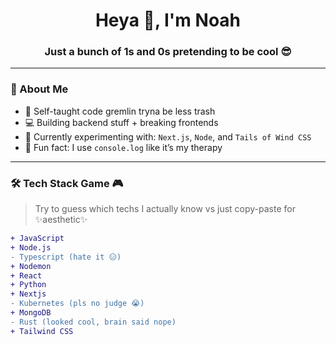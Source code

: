 <h1 align="center">Heya 👋, I'm Noah</h1>
<h3 text-sm align="center">Just a bunch of 1s and 0s pretending to be cool 😎</h3>

---

### 🧠 About Me
- 🐣 Self-taught code gremlin tryna be less trash
- 💻 Building backend stuff + breaking frontends
- 🧪 Currently experimenting with: `Next.js`, `Node`, and `Tails of Wind CSS`
- 🧩 Fun fact: I use `console.log` like it’s my therapy

---

### 🛠️ Tech Stack Game 🎮
> Try to guess which techs I actually know vs just copy-paste for ✨aesthetic✨

```diff
+ JavaScript
+ Node.js
- Typescript (hate it 😑)
+ Nodemon
+ React
+ Python
+ Nextjs
- Kubernetes (pls no judge 😭)
+ MongoDB
- Rust (looked cool, brain said nope)
+ Tailwind CSS
